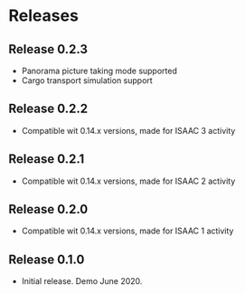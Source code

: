 # Releases

## Release 0.2.3

  * Panorama picture taking mode supported
  * Cargo transport simulation support

## Release 0.2.2

  * Compatible wit 0.14.x versions, made for ISAAC 3 activity

## Release 0.2.1

  * Compatible wit 0.14.x versions, made for ISAAC 2 activity

## Release 0.2.0

 * Compatible wit 0.14.x versions, made for ISAAC 1 activity

## Release 0.1.0

 * Initial release. Demo June 2020.
